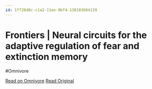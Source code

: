 ```yaml
---
id: 1ff20d8c-c1a2-11ee-9bf4-138103604139
---
```


# Frontiers | Neural circuits for the adaptive regulation of fear and extinction memory
#Omnivore

[Read on Omnivore](https://omnivore.app/me/frontiers-neural-circuits-for-the-adaptive-regulation-of-fear-an-18d68dbd5b9)
[Read Original](https://www.frontiersin.org/articles/10.3389/fnbeh.2024.1352797/full)

